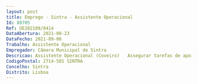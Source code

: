 ```yaml
--- 
layout: post
title: Emprego - Sintra - Assistente Operacional
Id: 89705
Ref: OE202108/0414
DataAbertura: 2021-08-23
DataFecho: 2021-09-06
Trabalho: Assistente Operacional
Empregador: Câmara Municipal de Sintra
Descricao: Assistente Operacional (Coveiro)   Assegurar tarefas de apoio indispensáveis ao funcionamento dos cemitérios municipais, designadamente, inumações, exumações e transladação de restos mortais, zelando pela limpeza, conservação e manutenção dos espaços verdes, de todos os recintos dos espaços cemiteriais, comportando esforço físico e assegurando o cumprimento das normas de segurança, higiene e bem estar no local de trabalho. Competências transversais  Realização e Orientação para Resultados  Orientação para o Serviço Público  Responsabilidade e Compromisso com o Serviço  Adaptação e Melhoria Continua.Competências específicas da carreira  Trabalho de Equipa e Cooperação  Orientação para a Segurança.Competências específicas do posto de trabalho  Tolerância à Pressão e Contrariedades  Organização e Método de Trabalho.Principais atividades Prepara e organiza o trabalho de acordo com as especificações técnicas e com as características das tarefas a executar  Abre sepulturas, escavando, no solo, valas com as dimensões adequadas à urna, utilizando picaretas, pás ou máquinas apropriadas, exigindo esforço físico  Realiza inumações, efetuando a sepultura do corpo através da manipulação de cordas de sustentação para posicionamento do caixão  Realiza exumações abrindo sepulturas, realizando o levantamento dos restos mortais, lavando os e colocando os numa urna ou depositando os em local indicado  Realiza transladações, transportando e transferindo os restos mortais de uma sepultura para outra  Procede à limpeza, manutenção e conservação de todos espaços do cemitério  Responsabiliza se pelos equipamentos à sua guarda e pela sua correta utilização, procedendo à limpeza, conservação dos instrumentos e ferramentas de trabalho e, quando necessário, à manutenção e reparação dos mesmos  Responsabiliza se pelas instalações, procedendo à abertura e ao fecho dos portões  Cumpre as regras de Saúde, Segurança e Higiene no Trabalho e de correta utilização dos equipamentos de proteção individual e coletiva.
CodigoPostal: 2714-501 SINTRA
Concelho: Sintra
Distrito: Lisboa
--- 
```

